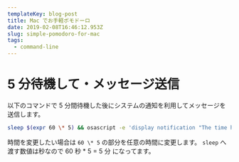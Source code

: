 ```yaml
---
templateKey: blog-post
title: Mac でお手軽ポモドーロ
date: 2019-02-08T16:46:12.953Z
slug: simple-pomodoro-for-mac
tags:
  - command-line
---
```


# 5 分待機して・メッセージ送信

以下のコマンドで 5 分間待機した後にシステムの通知を利用してメッセージを送信します。

```bash
sleep $(expr 60 \* 5) && osascript -e 'display notification "The time have passed." with title "lets get to workgc"'
```

時間を変更したい場合は `60 \* 5` の部分を任意の時間に変更します。
`sleep` へ渡す数値は秒なので 60 秒 \* 5 = 5 分 になってます。
